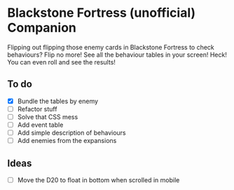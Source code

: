 # Blackstone Fortress (unofficial) Companion
Flipping out flipping those enemy cards in Blackstone Fortress to check behaviours?
Flip no more! See all the behaviour tables in your screen! Heck! You can even roll and see the results!

## To do
- [x] Bundle the tables by enemy
- [ ] Refactor stuff
- [ ] Solve that CSS mess
- [ ] Add event table
- [ ] Add simple description of behaviours
- [ ] Add enemies from the expansions

## Ideas
- [ ] Move the D20 to float in bottom when scrolled in mobile

